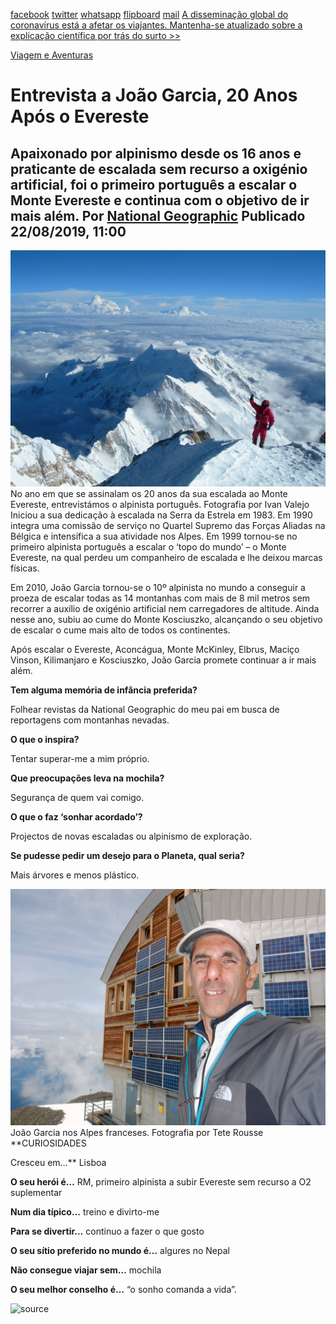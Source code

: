 [facebook](https://www.facebook.com/sharer/sharer.php?u=https%3A%2F%2Fwww.natgeo.pt%2Fviagem-e-aventuras%2F2019%2F08%2Fentrevista-joao-garcia-20-anos-apos-o-evereste) [twitter](https://twitter.com/share?url=https%3A%2F%2Fwww.natgeo.pt%2Fviagem-e-aventuras%2F2019%2F08%2Fentrevista-joao-garcia-20-anos-apos-o-evereste&via=natgeo&text=Entrevista%20a%20Jo%C3%A3o%20Garcia%2C%2020%20Anos%20Ap%C3%B3s%20o%20Evereste) [whatsapp](https://web.whatsapp.com/send?text=https%3A%2F%2Fwww.natgeo.pt%2Fviagem-e-aventuras%2F2019%2F08%2Fentrevista-joao-garcia-20-anos-apos-o-evereste) [flipboard](https://share.flipboard.com/bookmarklet/popout?v=2&title=Entrevista%20a%20Jo%C3%A3o%20Garcia%2C%2020%20Anos%20Ap%C3%B3s%20o%20Evereste&url=https%3A%2F%2Fwww.natgeo.pt%2Fviagem-e-aventuras%2F2019%2F08%2Fentrevista-joao-garcia-20-anos-apos-o-evereste) [mail](mailto:?subject=NatGeo&body=https%3A%2F%2Fwww.natgeo.pt%2Fviagem-e-aventuras%2F2019%2F08%2Fentrevista-joao-garcia-20-anos-apos-o-evereste%20-%20Entrevista%20a%20Jo%C3%A3o%20Garcia%2C%2020%20Anos%20Ap%C3%B3s%20o%20Evereste) [A disseminação global do coronavírus está a afetar os viajantes. Mantenha-se atualizado sobre a explicação científica por trás do surto >>](https://www.natgeo.pt/coronavirus) 

[Viagem e Aventuras](https://www.natgeo.pt/viagem-e-aventuras) 
# Entrevista a João Garcia, 20 Anos Após o Evereste 
## Apaixonado por alpinismo desde os 16 anos e praticante de escalada sem recurso a oxigénio artificial, foi o primeiro português a escalar o Monte Evereste e continua com o objetivo de ir mais além. Por [National Geographic](https://www.natgeo.pt/autor/national-geographic) Publicado 22/08/2019, 11:00 
![Chegada ao cume Kangchenjunga em 2006](img/files_styles_image_00_public_joao_0garcia_0chegada_0ao_0cume_0kangchenjunga_0_00.jpg)
No ano em que se assinalam os 20 anos da sua escalada ao Monte Evereste, entrevistámos o alpinista português. Fotografia por Ivan Valejo Iniciou a sua dedicação à escalada na Serra da Estrela em 1983. Em 1990 integra uma comissão de serviço no Quartel Supremo das Forças Aliadas na Bélgica e intensifica a sua atividade nos Alpes. Em 1999 tornou-se no primeiro alpinista português a escalar o ‘topo do mundo’ – o Monte Evereste, na qual perdeu um companheiro de escalada e lhe deixou marcas físicas. 

Em 2010, João Garcia tornou-se o 10º alpinista no mundo a conseguir a proeza de escalar todas as 14 montanhas com mais de 8 mil metros sem recorrer a auxílio de oxigénio artificial nem carregadores de altitude. Ainda nesse ano, subiu ao cume do Monte Kosciuszko, alcançando o seu objetivo de escalar o cume mais alto de todos os continentes. 

Após escalar o Evereste, Aconcágua, Monte McKinley, Elbrus, Maciço Vinson, Kilimanjaro e Kosciuszko, João Garcia promete continuar a ir mais além. 

**Tem alguma memória de infância preferida?** 

Folhear revistas da National Geographic do meu pai em busca de reportagens com montanhas nevadas. 

**O que o inspira?** 

Tentar superar-me a mim próprio. 

**Que preocupações leva na mochila?** 

Segurança de quem vai comigo. 

**O que o faz ‘sonhar acordado’?** 

Projectos de novas escaladas ou alpinismo de exploração. 

**Se pudesse pedir um desejo para o Planeta, qual seria?** 

Mais árvores e menos plástico. 

![João Garcia nos Alpes franceses.](img/files_styles_image_00_public_joao_0garcia_0ref_0tete_0rousse_0alpes_0franca.jpg)
João Garcia nos Alpes franceses. Fotografia por Tete Rousse **CURIOSIDADES 

Cresceu em…** Lisboa 

**O seu herói é…** RM, primeiro alpinista a subir Evereste sem recurso a O2 suplementar 

**Num dia típico…** treino e divirto-me 

**Para se divertir…** continuo a fazer o que gosto 

**O seu sítio preferido no mundo é…** algures no Nepal 

**Não consegue viajar sem…** mochila 

**O seu melhor conselho é…** “o sonho comanda a vida”. 



![source](https://www.natgeo.pt/viagem-e-aventuras/2019/08/entrevista-joao-garcia-20-anos-apos-o-evereste)
